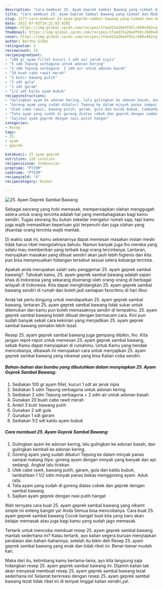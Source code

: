 ```yaml
---
description: "Cara membuat 25. Ayam Geprek Sambal Bawang yang nikmat dan Mudah Dibuat"
title: "Cara membuat 25. Ayam Geprek Sambal Bawang yang nikmat dan Mudah Dibuat"
slug: 1177-cara-membuat-25-ayam-geprek-sambal-bawang-yang-nikmat-dan-mudah-dibuat
date: 2021-07-03T14:21:03.920Z
image: https://img-global.cpcdn.com/recipes/1faed15a26edf93c/680x482cq70/25-ayam-geprek-sambal-bawang-foto-resep-utama.jpg
thumbnail: https://img-global.cpcdn.com/recipes/1faed15a26edf93c/680x482cq70/25-ayam-geprek-sambal-bawang-foto-resep-utama.jpg
cover: https://img-global.cpcdn.com/recipes/1faed15a26edf93c/680x482cq70/25-ayam-geprek-sambal-bawang-foto-resep-utama.jpg
author: Bertha Gibbs
ratingvalue: 3
reviewcount: 14
recipeingredient:
- "100 gr ayam fillet kucuri 1 sdt air jeruk nipis"
- "5 sdm Tepung serbaguna untuk adonan kering"
- "2 sdm Tepung serbaguna  2 sdm air untuk adonan basah"
- "20 buah cabe rawit merah"
- "3 butir bawang putih"
- "2 sdt gula"
- "1 sdt garam"
- "1/2 sdt kaldu ayam bubuk"
recipeinstructions:
- "Gulingkan ayam ke adonan kering, lalu gulingkan ke adonan basah, dan gulingkan kembali ke adonan kering."
- "Goreng ayam yang sudah dibaluri Tepung ke dalam minyak panas sampai matang (tips: goreng ayam dengan minyak yang banyak dan api sedang). Angkat lalu tiriskan."
- "Ulek cabe rawit, bawang putih, garam, gula dan kaldu bubuk, tambahkan 1 1/2 sdm minyak panas bekas menggoreng ayam. Aduk rata."
- "Tata ayam yang sudah di goreng diatas cobek dan geprek dengan sambal bawang"
- "Sajikan ayam geprek dengan nasi putih hangat"
categories:
- Resep
tags:
- 25
- ayam
- geprek

katakunci: 25 ayam geprek 
nutrition: 128 calories
recipecuisine: Indonesian
preptime: "PT29M"
cooktime: "PT53M"
recipeyield: "4"
recipecategory: Dinner

---
```



![25. Ayam Geprek Sambal Bawang](https://img-global.cpcdn.com/recipes/1faed15a26edf93c/680x482cq70/25-ayam-geprek-sambal-bawang-foto-resep-utama.jpg)

Sebagai seorang yang hobi memasak, mempersiapkan olahan menggugah selera untuk orang tercinta adalah hal yang membahagiakan bagi kamu sendiri. Tugas seorang ibu bukan sekedar mengatur rumah saja, tapi kamu juga wajib memastikan keperluan gizi terpenuhi dan juga olahan yang disantap orang tercinta wajib mantab.

Di waktu  saat ini, kamu sebenarnya dapat memesan masakan instan meski tidak harus ribet mengolahnya dahulu. Namun banyak juga lho mereka yang selalu mau memberikan yang terbaik bagi orang tercintanya. Lantaran, menyajikan masakan yang dibuat sendiri akan jauh lebih higienis dan kita pun bisa menyesuaikan hidangan tersebut sesuai selera keluarga tercinta. 



Apakah anda merupakan salah satu penggemar 25. ayam geprek sambal bawang?. Tahukah kamu, 25. ayam geprek sambal bawang adalah sajian khas di Indonesia yang sekarang disenangi oleh orang-orang di berbagai wilayah di Indonesia. Kita dapat menghidangkan 25. ayam geprek sambal bawang sendiri di rumah dan boleh jadi santapan favoritmu di hari libur.

Anda tak perlu bingung untuk mendapatkan 25. ayam geprek sambal bawang, lantaran 25. ayam geprek sambal bawang tidak sukar untuk ditemukan dan kamu pun boleh memasaknya sendiri di tempatmu. 25. ayam geprek sambal bawang boleh dibuat dengan bermacam cara. Kini pun sudah banyak sekali cara kekinian yang menjadikan 25. ayam geprek sambal bawang semakin lebih lezat.

Resep 25. ayam geprek sambal bawang juga gampang dibikin, lho. Kita jangan repot-repot untuk memesan 25. ayam geprek sambal bawang, sebab Kamu dapat menyiapkan di rumahmu. Untuk Kamu yang hendak mencobanya, dibawah ini merupakan cara untuk menyajikan 25. ayam geprek sambal bawang yang nikamat yang bisa Kalian coba sendiri.

<!--inarticleads1-->

##### Bahan-bahan dan bumbu yang dibutuhkan dalam menyiapkan 25. Ayam Geprek Sambal Bawang:

1. Sediakan 100 gr ayam fillet, kucuri 1 sdt air jeruk nipis
1. Sediakan 5 sdm Tepung serbaguna untuk adonan kering
1. Sediakan 2 sdm Tepung serbaguna + 2 sdm air untuk adonan basah
1. Gunakan 20 buah cabe rawit merah
1. Ambil 3 butir bawang putih
1. Gunakan 2 sdt gula
1. Gunakan 1 sdt garam
1. Sediakan 1/2 sdt kaldu ayam bubuk




<!--inarticleads2-->

##### Cara membuat 25. Ayam Geprek Sambal Bawang:

1. Gulingkan ayam ke adonan kering, lalu gulingkan ke adonan basah, dan gulingkan kembali ke adonan kering.
1. Goreng ayam yang sudah dibaluri Tepung ke dalam minyak panas sampai matang (tips: goreng ayam dengan minyak yang banyak dan api sedang). Angkat lalu tiriskan.
1. Ulek cabe rawit, bawang putih, garam, gula dan kaldu bubuk, tambahkan 1 1/2 sdm minyak panas bekas menggoreng ayam. Aduk rata.
1. Tata ayam yang sudah di goreng diatas cobek dan geprek dengan sambal bawang
1. Sajikan ayam geprek dengan nasi putih hangat




Wah ternyata cara buat 25. ayam geprek sambal bawang yang nikamt simple ini enteng banget ya! Anda Semua bisa mencobanya. Cara buat 25. ayam geprek sambal bawang Cocok banget buat kita yang baru akan belajar memasak atau juga bagi kamu yang sudah jago memasak.

Tertarik untuk mencoba membuat resep 25. ayam geprek sambal bawang mantab sederhana ini? Kalau tertarik, ayo kalian segera buruan menyiapkan peralatan dan bahan-bahannya, setelah itu bikin deh Resep 25. ayam geprek sambal bawang yang enak dan tidak ribet ini. Benar-benar mudah kan. 

Maka dari itu, ketimbang kamu berlama-lama, ayo kita langsung saja hidangkan resep 25. ayam geprek sambal bawang ini. Dijamin kalian tak akan menyesal membuat resep 25. ayam geprek sambal bawang lezat sederhana ini! Selamat berkreasi dengan resep 25. ayam geprek sambal bawang lezat tidak ribet ini di tempat tinggal kalian sendiri,ya!.

